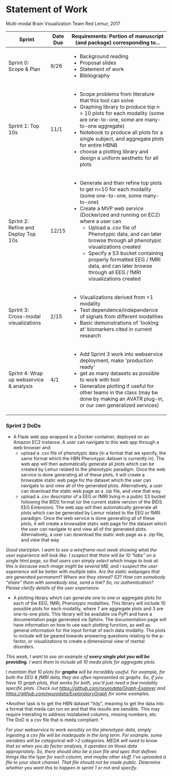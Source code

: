 # Statement of Work

Multi-modal Brain Visualization
Team Red Lemur, 2017

| Sprint   | Date Due | Requirements: Portion of manuscript (and package) corresponding to... |
|---|---|---|
| Sprint 0: Scope & Plan | 9/26 | <ul><li>Background reading</li>  <li>Proposal slides</li>  <li>Statement of work</li> <li>Bibliography</li></ul> |
| Sprint 1: Top 10s | 11/1 | <ul><li>Scope problems from literature that this tool can solve</li><li>Graphing library to produce top n > 10 plots for each modality (some are one-to-one, some are many-to-one aggregate)</li><li>Notebook to produce all plots for a single subject, and aggregate plots for entire HBNB</li><li>choose a plotting library and design a uniform aesthetic for all plots</li></ul>  |
| Sprint 2: Refine and Deploy Top 10s | 12/15  | <ul><li>Generate and then refine top plots to get n=10 for each modality (some one-to-one, some many-to-one)</li><li>Create a MVP web service (Dockerized and running on EC2) where a user can<ul><li>Upload a .csv file of Phenotypic data, and can later browse through all phenotypic visualizations created</li><li>Specify a S3 bucket containing properly formatted EEG / fMRI data, and can later browse through all EEG / fMRI visualizations created</li></ul>  |
| Sprint 3: Cross-modal visualizations | 2/15   | <ul><li>Visualizations derived from >1 modality</li><li>Test dependence/independence of signals from different modalities</li><li>Basic demonstrations of 'looking at' biomarkers cited in current research</li></ul> |
| Sprint 4: Wrap up webservice & analysis | 4/1 | <ul><li>Add Sprint 3 work into webservice deployment, make 'production ready'</li><li>get as many datasets as possible to work with tool</li><li>Generalize plotting if useful for other teams in the class (may be done by making an AVATR plug-in, or our own generalized services)</li></ul> |

### Sprint 2 DoDs
- A Flask web app wrapped in a Docker container, deployed on an Amazon EC2 instance. A user can navigate to this web app through a web browser and:
  - upload a .csv file of phenotypic data (in a format that we specify, the same format which the HBN Phenotypic dataset is currently in). The web app will then automatically generate all plots which can be created by Lemur related to the phenotypic paradigm. Once the web service is done generating all of these plots, it will create a browsable static web page for the dataset which the user can navigate to and view all of the generated plots. Alternatively, a user can download the static web page as a .zip file, and view that way.
  - upload a .csv descriptor of a EEG or fMRI living in a public S3 bucket following the BIDS format (or the current stable version of the BIDS EEG Extension). The web app will then automatically generate all plots which can be generated by Lemur related to the EEG or fMRI paradigm. Once the web service is done generating all of these plots, it will create a browsable static web page for the dataset which the user can navigate to and view all of the generated plots. Alternatively, a user can download the static web page as a .zip file, and view that way
  
*Good start/plan.  I want to see a wireframe next week showing what the user experience will look like.  I suspect that there will be 10 "tabs" on a single html page, so that users can simply select which image to look at.  this is because each image might be several MB, and i suspect the user experience will be better with multiple tabs. Are the static webpages that are generated permanent? Where are they stored? S3? How can somebody "share" them with somebody else, send a link? So, no authentication? Please clarify details of the user experience.*
  
  
- A plotting library which can generate one to one or aggregate plots for each of the EEG, fMRI, Phenotypic modalities. This library will include 10 possible plots for each modality, where 7 are aggregate plots and 3 are one-to-one plots. This library will be available via PyPI and have a documentation page generated via Sphinx. The documentation page will have information on how to use each plotting function, as well as general information for the input format of each data modality. The plots to include will be geared towards answering questions relating to the p-factor, or visualizations to create a dimensional view of mental disorders.

*This week, I want to see an example of **every single plot you will be providing**.  I want them to include all 10 meda plots for aggregate plots.* 

*I maintain that 10 plots for **graphs** will be incredibly useful.  For example, for both the EEG & fMRI data, they are often represented as graphs.  So, if you have 10 graph plots, that works for both, you'd just need a few modality specific plots.  Check out https://github.com/neurodata/Graph-Explorer and https://github.com/neurodata/ExploratoryGraph for some examples.*

*Another task is to get the HBN dataset "tidy", meaning to get the data into a format that meda can run on and that the results are sensible.  This may require interating to address mislabeled columns, missing numbers, etc.   The DoD is a csv file that is meda compliant. *

*For your webservice to work sensibly on the phenotypic data, simply ingesting a csv file will be inadequate in the long term.  For example, some variables will be categorical will >2 categories.  MEDA will need to know that so when you do factor analysis, it operates on those data appropriately.  So, there should also be a json file and spec that defines things like the type for each column, and maybe other stuff. I've uploaded a file to your slack channel.  That file should not be made public. Determine whether you want this to happen in sprint 1 or not and specify.*



